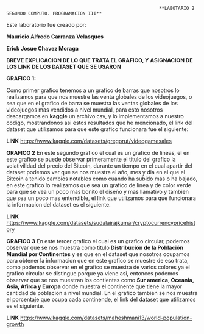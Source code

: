                                                             **LABOTARIO 2 SEGUNDO COMPUTO. PROGRAMACION III**

Este laboratorio fue creado por:

**Mauricio Alfredo Carranza Velasques**

**Erick Josue Chavez Moraga**


**BREVE EXPLICACION DE LO QUE TRATA EL GRAFICO, Y ASIGNACION DE LOS LINK DE LOS DATASET QUE SE USARON**

**GRAFICO 1:**

Como primer grafico tenemos a un grafico de barras que nosotros lo realizamos para que nos muestre las venta globales de los videojuegos, o sea que en el grafico de barra se muestra las ventas globales de los videojuegos mas vendidos a nivel mundial, para esto nosotros descargamos en **kaggle** un archivo csv, y lo implementamos a nuestro codigo, mostrandonos asi estos resultados que he mencionado, el link del dataset que utilizamos para que este grafico funcionara fue el siguiente:

**LINK**
https://www.kaggle.com/datasets/gregorut/videogamesales



**GRAFICO 2**
En este segundo grafico el cual es un grafico de lineas, el en este grafico se puede observar primeramente el titulo del grafico la volativilidad del precio del Bitcoin, durante un tiempo en el cual apartir del dataset podemos ver que se nos muestra el año, mes y dia en el que el Bitcoin a tenido cambios notables como cuando ha subido mas o ha bajado, en este grafico lo realizamos que sea un grafico de linea y de color verde para que se vea un poco mas bonito el diseño y mas llamativo y tambien que sea un poco mas entendible, el link que utilizamos para que funcionara la informacion del dataset es el siguiente.

**LINK**
https://www.kaggle.com/datasets/sudalairajkumar/cryptocurrencypricehistory



**GRAFICO 3**
En este tercer grafico el cual es un grafico circular, podemos observar que se nos muestra como titulo **Distribución de la Población Mundial por Continentes** y es que en el dataset que nosotros ocupamos para obtener la informacion que en este grafico se muestre de eso trata, como podemos observar en el grafico se muestra de varios colores ya el grafico circular se distingue porque ya viene asi, entonces podemos observar que se nos muestran los contientes como **Sur america, Oceania, Asia, Afirca y Europa** donde muestra el continente que tiene la mayor cantidad de poblacion a nivel mundial. En el grafico tambien se nos muestra el porcentaje que ocupa cada continende, el link del dataset que utilizamos es el siguiente.

**LINK**
https://www.kaggle.com/datasets/maheshmani13/world-population-growth
